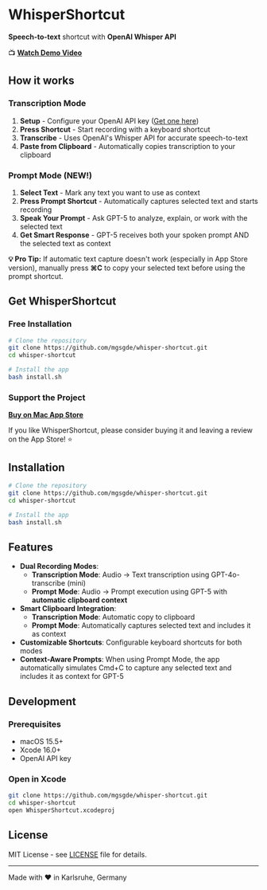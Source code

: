 # WhisperShortcut

**Speech-to-text** shortcut with **OpenAI Whisper API**

📺 **[Watch Demo Video](https://youtu.be/HQz8CsgEvx4)**

## How it works

### Transcription Mode

1. **Setup** - Configure your OpenAI API key ([Get one here](https://platform.openai.com/account/api-keys))
2. **Press Shortcut** - Start recording with a keyboard shortcut
3. **Transcribe** - Uses OpenAI's Whisper API for accurate speech-to-text
4. **Paste from Clipboard** - Automatically copies transcription to your clipboard

### Prompt Mode (NEW!)

1. **Select Text** - Mark any text you want to use as context
2. **Press Prompt Shortcut** - Automatically captures selected text and starts recording
3. **Speak Your Prompt** - Ask GPT-5 to analyze, explain, or work with the selected text
4. **Get Smart Response** - GPT-5 receives both your spoken prompt AND the selected text as context

**💡 Pro Tip:** If automatic text capture doesn't work (especially in App Store version), manually press **⌘C** to copy your selected text before using the prompt shortcut.

## Get WhisperShortcut

### Free Installation

```bash
# Clone the repository
git clone https://github.com/mgsgde/whisper-shortcut.git
cd whisper-shortcut

# Install the app
bash install.sh
```

### Support the Project

**[Buy on Mac App Store](https://apps.apple.com/us/app/whispershortcut/id6749648401)**

If you like WhisperShortcut, please consider buying it and leaving a review on the App Store! ⭐

## Installation

```bash
# Clone the repository
git clone https://github.com/mgsgde/whisper-shortcut.git
cd whisper-shortcut

# Install the app
bash install.sh
```

## Features

- **Dual Recording Modes**:
  - **Transcription Mode**: Audio → Text transcription using GPT-4o-transcribe (mini)
  - **Prompt Mode**: Audio → Prompt execution using GPT-5 with **automatic clipboard context**
- **Smart Clipboard Integration**:
  - **Transcription Mode**: Automatic copy to clipboard
  - **Prompt Mode**: Automatically captures selected text and includes it as context
- **Customizable Shortcuts**: Configurable keyboard shortcuts for both modes
- **Context-Aware Prompts**: When using Prompt Mode, the app automatically simulates Cmd+C to capture any selected text and includes it as context for GPT-5
  
## Development

### Prerequisites

- macOS 15.5+
- Xcode 16.0+
- OpenAI API key

### Open in Xcode

```bash
git clone https://github.com/mgsgde/whisper-shortcut.git
cd whisper-shortcut
open WhisperShortcut.xcodeproj
```

## License

MIT License - see [LICENSE](LICENSE) file for details.

---

Made with ❤️ in Karlsruhe, Germany
